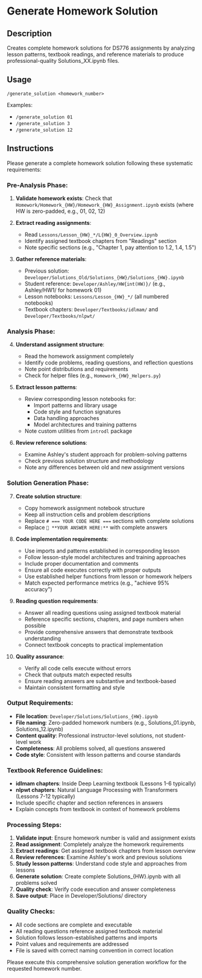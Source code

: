 # Generate Homework Solution

## Description
Creates complete homework solutions for DS776 assignments by analyzing lesson patterns, textbook readings, and reference materials to produce professional-quality Solutions_XX.ipynb files.

## Usage
```
/generate_solution <homework_number>
```
Examples:
- `/generate_solution 01`
- `/generate_solution 3`
- `/generate_solution 12`

## Instructions
Please generate a complete homework solution following these systematic requirements:

### Pre-Analysis Phase:
1. **Validate homework exists**: Check that `Homework/Homework_{HW}/Homework_{HW}_Assignment.ipynb` exists (where HW is zero-padded, e.g., 01, 02, 12)

2. **Extract reading assignments**: 
   - Read `Lessons/Lesson_{HW}_*/L{HW}_0_Overview.ipynb` 
   - Identify assigned textbook chapters from "Readings" section
   - Note specific sections (e.g., "Chapter 1, pay attention to 1.2, 1.4, 1.5")

3. **Gather reference materials**:
   - Previous solution: `Developer/Solutions_Old/Solutions_{HW}/Solutions_{HW}.ipynb`
   - Student reference: `Developer/Ashley/HW{int(HW)}/` (e.g., Ashley/HW1/ for homework 01)
   - Lesson notebooks: `Lessons/Lesson_{HW}_*/` (all numbered notebooks)
   - Textbook chapters: `Developer/Textbooks/idlmam/` and `Developer/Textbooks/nlpwt/`

### Analysis Phase:
4. **Understand assignment structure**:
   - Read the homework assignment completely
   - Identify code problems, reading questions, and reflection questions
   - Note point distributions and requirements
   - Check for helper files (e.g., `Homework_{HW}_Helpers.py`)

5. **Extract lesson patterns**:
   - Review corresponding lesson notebooks for:
     - Import patterns and library usage
     - Code style and function signatures
     - Data handling approaches
     - Model architectures and training patterns
   - Note custom utilities from `introdl` package

6. **Review reference solutions**:
   - Examine Ashley's student approach for problem-solving patterns
   - Check previous solution structure and methodology
   - Note any differences between old and new assignment versions

### Solution Generation Phase:
7. **Create solution structure**:
   - Copy homework assignment notebook structure
   - Keep all instruction cells and problem descriptions
   - Replace `# === YOUR CODE HERE ===` sections with complete solutions
   - Replace `📝 **YOUR ANSWER HERE:**` with complete answers

8. **Code implementation requirements**:
   - Use imports and patterns established in corresponding lesson
   - Follow lesson-style model architectures and training approaches
   - Include proper documentation and comments
   - Ensure all code executes correctly with proper outputs
   - Use established helper functions from lesson or homework helpers
   - Match expected performance metrics (e.g., "achieve 95% accuracy")

9. **Reading question requirements**:
   - Answer all reading questions using assigned textbook material
   - Reference specific sections, chapters, and page numbers when possible
   - Provide comprehensive answers that demonstrate textbook understanding
   - Connect textbook concepts to practical implementation

10. **Quality assurance**:
    - Verify all code cells execute without errors
    - Check that outputs match expected results
    - Ensure reading answers are substantive and textbook-based
    - Maintain consistent formatting and style

### Output Requirements:
- **File location**: `Developer/Solutions/Solutions_{HW}.ipynb`
- **File naming**: Zero-padded homework numbers (e.g., Solutions_01.ipynb, Solutions_12.ipynb)
- **Content quality**: Professional instructor-level solutions, not student-level work
- **Completeness**: All problems solved, all questions answered
- **Code style**: Consistent with lesson patterns and course standards

### Textbook Reference Guidelines:
- **idlmam chapters**: Inside Deep Learning textbook (Lessons 1-6 typically)
- **nlpwt chapters**: Natural Language Processing with Transformers (Lessons 7-12 typically)
- Include specific chapter and section references in answers
- Explain concepts from textbook in context of homework problems

### Processing Steps:
1. **Validate input**: Ensure homework number is valid and assignment exists
2. **Read assignment**: Completely analyze the homework requirements
3. **Extract readings**: Get assigned textbook chapters from lesson overview
4. **Review references**: Examine Ashley's work and previous solutions
5. **Study lesson patterns**: Understand code style and approaches from lessons
6. **Generate solution**: Create complete Solutions_{HW}.ipynb with all problems solved
7. **Quality check**: Verify code execution and answer completeness
8. **Save output**: Place in Developer/Solutions/ directory

### Quality Checks:
- All code sections are complete and executable
- All reading questions reference assigned textbook material
- Solution follows lesson-established patterns and imports
- Point values and requirements are addressed
- File is saved with correct naming convention in correct location

Please execute this comprehensive solution generation workflow for the requested homework number.